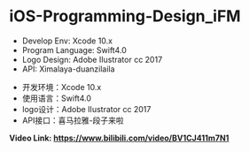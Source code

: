 # iOS-Programming-Design_iFM
- Develop Env: Xcode 10.x
- Program Language: Swift4.0
- Logo Design: Adobe IIustrator cc 2017
- API: Ximalaya-duanzilaila 

* 开发环境：Xcode 10.x
* 使用语言：Swift4.0
* logo设计：Adobe IIustrator cc 2017
* API接口：喜马拉雅-段子来啦

**Video Link: https://www.bilibili.com/video/BV1CJ411m7N1**
